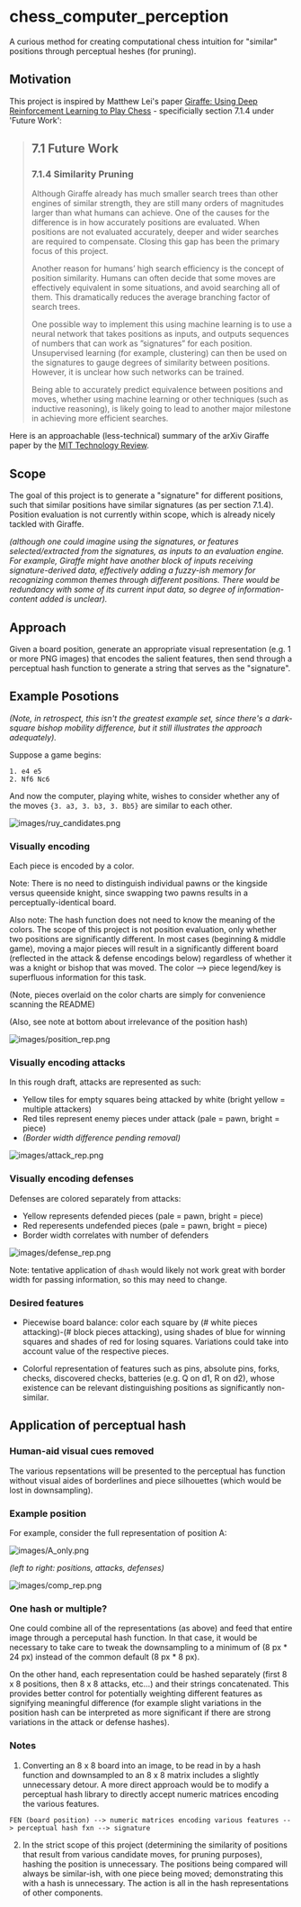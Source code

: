 # chess_computer_perception
A curious method for creating computational chess intuition for "similar" positions through perceptual heshes (for pruning).

## Motivation 

This project is inspired by Matthew Lei's paper [Giraffe: Using Deep Reinforcement Learning to Play Chess](https://arxiv.org/abs/1509.01549) - specificially section 7.1.4 under 'Future Work':

> ## 7.1 Future Work
> ### 7.1.4    Similarity Pruning
> Although  Giraffe  already  has  much  smaller  search  trees  than  other  engines  of  similar  strength, they are still many orders of magnitudes larger than what humans can achieve.  One of the causes for the difference is in how accurately positions are evaluated.  When positions are not evaluated accurately, deeper and wider searches are required to compensate.  Closing this gap has been the primary focus of this project.
>
> Another reason for humans’ high search efficiency is the concept of position similarity.  Humans can often decide that some moves are effectively equivalent in some situations, and avoid searching all of them.  This dramatically reduces the average branching factor of search trees.
>
> One possible way to implement this using machine learning is to use a neural network that takes positions  as  inputs,  and  outputs  sequences  of  numbers  that  can  work  as  ”signatures”  for  each position.  Unsupervised learning (for example,  clustering) can then be used on the signatures to gauge degrees of similarity between positions.  However,  it is unclear how such networks can be trained.
>
> Being able to accurately predict equivalence between positions and moves, whether using machine learning or other techniques (such as inductive reasoning), is likely going to lead to another major milestone in achieving more efficient searches.
>

Here is an approachable (less-technical) summary of the arXiv Giraffe paper by the [MIT Technology Review](https://www.technologyreview.com/s/541276/deep-learning-machine-teaches-itself-chess-in-72-hours-plays-at-international-master/).

## Scope

The goal of this project is to generate a "signature" for different positions, such that similar positions have similar signatures (as per section 7.1.4). Position evaluation is not currently within scope, which is already nicely tackled with Giraffe.

*(although one could imagine using the signatures, or features selected/extracted from the signatures, as inputs to an evaluation engine. For example, Giraffe might have another block of inputs receiving signature-derived data,  effectively adding a fuzzy-ish memory for recognizing common themes through different positions. There would be redundancy with some of its current input data, so degree of information-content added is unclear).*

## Approach

Given a board position, generate an appropriate visual representation (e.g. 1 or more PNG images) that encodes the salient features, then send through a perceptual hash function to generate a string that serves as the "signature".

## Example Posotions

*(Note, in retrospect, this isn't the greatest example set, since there's a dark-square bishop mobility difference, but it still illustrates the approach adequately).*

Suppose a game begins: 
```
1. e4 e5
2. Nf6 Nc6
```
And now the computer, playing white, wishes to consider whether any of the moves `{3. a3, 3. b3, 3. Bb5}` are similar to each other.

![images/ruy_candidates.png](images/ruy_candidates.png)

### Visually encoding 

Each piece is encoded by a color.

Note: There is no need to distinguish individual pawns or the kingside versus queenside knight, since swapping two pawns results in a perceptually-identical board. 

Also note: The hash function does not need to know the meaning of the colors. The scope of this project is not position evaluation, only whether two positions are significantly different. In most cases (beginning & middle game), moving a major pieces will result in a significantly different board (reflected in the attack & defense encodings below) regardless of whether it was a knight or bishop that was moved. The color --> piece legend/key is superfluous information for this task.

(Note, pieces overlaid on the color charts are simply for convenience scanning the README)

(Also, see note at bottom about irrelevance of the position hash)

![images/position_rep.png](images/position_rep.png)


### Visually encoding attacks

In this rough draft, attacks are represented as such:
-  Yellow tiles for empty squares being attacked by white (bright yellow = multiple attackers)
-  Red tiles represent enemy pieces under attack (pale = pawn, bright = piece)
-  *(Border width difference pending removal)*

![images/attack_rep.png](images/attack_rep.png)

### Visually encoding defenses

Defenses are colored separately from attacks:
-  Yellow represents defended pieces (pale = pawn, bright = piece)
-  Red reperesents undefended pieces (pale = pawn, bright = piece)
-  Border width correlates with number of defenders

![images/defense_rep.png](images/defense_rep.png)

Note: tentative application of `dhash` would likely not work great with border width for passing information, so this may need to change. 

### Desired features

-  Piecewise board balance: color each square by (# white pieces attacking)-(# block pieces attacking), using shades of blue for winning squares and shades of red for losing squares. Variations could take into account value of the respective pieces. 

-  Colorful representation of features such as pins, absolute pins, forks, checks, discovered checks, batteries (e.g. Q on d1, R on d2), whose existence can be relevant distinguishing positions as significantly non-similar.

## Application of perceptual hash

### Human-aid visual cues removed
The various repsentations will be presented to the perceptual has function without visual aides of borderlines and piece silhouettes (which would be lost in downsampling).

### Example position

For example, consider the full representation of position A:

![images/A_only.png](images/A_only.png)

*(left to right: positions, attacks, defenses)*

![images/comp_rep.png](images/comp_rep.png)

### One hash or multiple?

One could combine all of the representations (as above) and feed that entire image through a perceputal hash function. In that case, it would be necessary to take care to tweak the downsampling to a minimum of (8 px * 24 px) instead of the common default (8 px * 8 px).

On the other hand, each representation could be hashed separately (first 8 x 8 positions, then 8 x 8 attacks, etc...) and their strings concatenated. This provides better control for potentially weighting different features as signifying meaningful difference (for example slight variations in the position hash can be interpreted as more significant if there are strong variations in the attack or defense hashes).

### Notes

1) Converting an 8 x 8 board into an image, to be read in by a hash function and downsampled to an 8 x 8 matrix includes a slightly unnecessary detour. A more direct approach would be to modify a perceptual hash library to directly accept numeric matrices encoding the various features.

`FEN (board position) --> numeric matrices encoding various features --> perceptual hash fxn --> signature`

2) In the strict scope of this project (determining the similarity of positions that result from various candidate moves, for pruning purposes), hashing the position is unnecessary. The positions being compared will always be similar-ish, with one piece being moved; demonstrating this with a hash is unnecessary. The action is all in the hash representations of other components.
